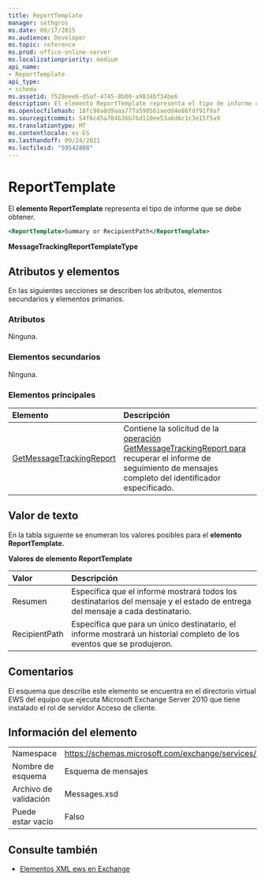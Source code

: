 ```yaml
---
title: ReportTemplate
manager: sethgros
ms.date: 09/17/2015
ms.audience: Developer
ms.topic: reference
ms.prod: office-online-server
ms.localizationpriority: medium
api_name:
- ReportTemplate
api_type:
- schema
ms.assetid: f528eee6-d5af-4745-8b00-a9834bf34be6
description: El elemento ReportTemplate representa el tipo de informe que se debe obtener.
ms.openlocfilehash: 18fc98a8d9aaa777a590561aedd4e86fdf91f9af
ms.sourcegitcommit: 54f6cd5a704b36b76d110ee53a6d6c1c3e15f5a9
ms.translationtype: MT
ms.contentlocale: es-ES
ms.lasthandoff: 09/24/2021
ms.locfileid: "59542808"
---
```

# <a name="reporttemplate"></a>ReportTemplate

El **elemento ReportTemplate** representa el tipo de informe que se debe obtener. 
  
```xml
<ReportTemplate>Summary or RecipientPath</ReportTemplate>
```

 **MessageTrackingReportTemplateType**
## <a name="attributes-and-elements"></a>Atributos y elementos

En las siguientes secciones se describen los atributos, elementos secundarios y elementos primarios.
  
### <a name="attributes"></a>Atributos

Ninguna.
  
### <a name="child-elements"></a>Elementos secundarios

Ninguna.
  
### <a name="parent-elements"></a>Elementos principales

|**Elemento**|**Descripción**|
|:-----|:-----|
|[GetMessageTrackingReport](getmessagetrackingreport.md) <br/> |Contiene la solicitud de la [operación GetMessageTrackingReport para](getmessagetrackingreport-operation.md) recuperar el informe de seguimiento de mensajes completo del identificador especificado.  <br/> |
   
## <a name="text-value"></a>Valor de texto

En la tabla siguiente se enumeran los valores posibles para el **elemento ReportTemplate.** 
  
**Valores de elemento ReportTemplate**

|**Valor**|**Descripción**|
|:-----|:-----|
|Resumen  <br/> |Especifica que el informe mostrará todos los destinatarios del mensaje y el estado de entrega del mensaje a cada destinatario.  <br/> |
|RecipientPath  <br/> |Especifica que para un único destinatario, el informe mostrará un historial completo de los eventos que se produjeron.  <br/> |
   
## <a name="remarks"></a>Comentarios

El esquema que describe este elemento se encuentra en el directorio virtual EWS del equipo que ejecuta Microsoft Exchange Server 2010 que tiene instalado el rol de servidor Acceso de cliente.
  
## <a name="element-information"></a>Información del elemento

|||
|:-----|:-----|
|Namespace  <br/> |https://schemas.microsoft.com/exchange/services/2006/messages  <br/> |
|Nombre de esquema  <br/> |Esquema de mensajes  <br/> |
|Archivo de validación  <br/> |Messages.xsd  <br/> |
|Puede estar vacío  <br/> |Falso  <br/> |
   
## <a name="see-also"></a>Consulte también



- [Elementos XML ews en Exchange](ews-xml-elements-in-exchange.md)

